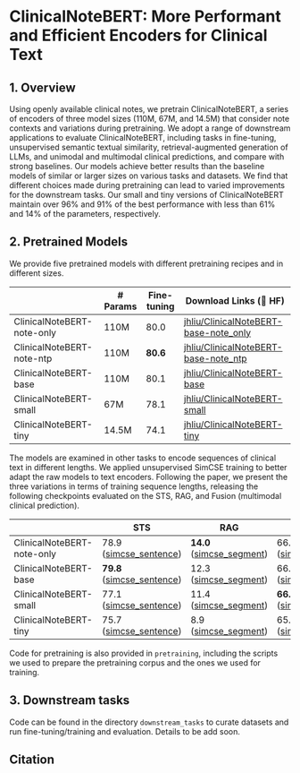 
# ClinicalNoteBERT: More Performant and Efficient Encoders for Clinical Text

## 1. Overview

Using openly available clinical notes, we pretrain ClinicalNoteBERT, a series of encoders of three model sizes (110M, 67M, and 14.5M) that consider note contexts and variations during pretraining. We adopt a range of downstream applications to evaluate ClinicalNoteBERT, including tasks in fine-tuning, unsupervised semantic textual similarity, retrieval-augmented generation of LLMs, and unimodal and multimodal clinical predictions, and compare with strong baselines. Our models achieve better results than the baseline models of similar or larger sizes on various tasks and datasets. We find that different choices made during pretraining can lead to varied improvements for the downstream tasks. Our small and tiny versions of ClinicalNoteBERT maintain over 96% and 91% of the best performance with less than 61% and 14% of the parameters, respectively.


## 2. Pretrained Models

We provide five pretrained models with different pretraining recipes and in different sizes. 

|                            | # Params | Fine-tuning       | Download Links (🤗 HF) |
| -------------------------- | -------- | -------- | -------- |
| ClinicalNoteBERT-note-only | 110M     | 80.0     | [jhliu/ClinicalNoteBERT-base-note_only](https://huggingface.co/jhliu/ClinicalNoteBERT-base-note_only) |
| ClinicalNoteBERT-note-ntp  | 110M     | **80.6** | [jhliu/ClinicalNoteBERT-base-note_ntp](https://huggingface.co/jhliu/ClinicalNoteBERT-base-note_ntp) |
| ClinicalNoteBERT-base      | 110M     | 80.1     | [jhliu/ClinicalNoteBERT-base](https://huggingface.co/jhliu/ClinicalNoteBERT-base) |
| ClinicalNoteBERT-small     | 67M      | 78.1     | [jhliu/ClinicalNoteBERT-small](https://huggingface.co/jhliu/ClinicalNoteBERT-small) |
| ClinicalNoteBERT-tiny      | 14.5M    | 74.1     | [jhliu/ClinicalNoteBERT-tiny](https://huggingface.co/jhliu/ClinicalNoteBERT-tiny) |

The models are examined in other tasks to encode sequences of clinical text in different lengths. We applied unsupervised SimCSE training to better adapt the raw models to text encoders. Following the paper, we present the three variations in terms of training sequence lengths, releasing the following checkpoints evaluated on the STS, RAG, and Fusion (multimodal clinical prediction).

|                            | STS                                                          | RAG                                                          | Fusion                                                       |
| -------------------------- | ------------------------------------------------------------ | ------------------------------------------------------------ | ------------------------------------------------------------ |
| ClinicalNoteBERT-note-only | 78.9 ([simcse_sentence](https://huggingface.co/jhliu/ClinicalNoteBERT-base-note_only-simcse_sentence)) | **14.0** ([simcse_segment](https://huggingface.co/jhliu/ClinicalNoteBERT-base-note_only-simcse_segment)) | 66.5 ([simcse_note](https://huggingface.co/jhliu/ClinicalNoteBERT-base-note_only-simcse_note)) |
| ClinicalNoteBERT-base      | **79.8** ([simcse_sentence](https://huggingface.co/jhliu/ClinicalNoteBERT-base-simcse_sentence)) | 12.3 ([simcse_segment](https://huggingface.co/jhliu/ClinicalNoteBERT-base-simcse_segment)) | 66.7 ([simcse_note](https://huggingface.co/jhliu/ClinicalNoteBERT-base-simcse_note)) |
| ClinicalNoteBERT-small     | 77.1 ([simcse_sentence](https://huggingface.co/jhliu/ClinicalNoteBERT-small-simcse_sentence)) | 11.4 ([simcse_segment](https://huggingface.co/jhliu/ClinicalNoteBERT-small-simcse_segment)) | **66.8** ([simcse_note](https://huggingface.co/jhliu/ClinicalNoteBERT-small-simcse_note)) |
| ClinicalNoteBERT-tiny      | 75.7 ([simcse_sentence](https://huggingface.co/jhliu/ClinicalNoteBERT-tiny-simcse_sentence)) | 8.9 ([simcse_segment](https://huggingface.co/jhliu/ClinicalNoteBERT-tiny-simcse_segment)) | 65.5 ([simcse_note](https://huggingface.co/jhliu/ClinicalNoteBERT-tiny-simcse_note)) |




Code for pretraining is also provided in `pretraining`, including the scripts we used to prepare the pretraining corpus and the ones we used for training. 

## 3. Downstream tasks

Code can be found in the directory `downstream_tasks` to curate datasets and run fine-tuning/training and evaluation. Details to be add soon. 


## Citation
